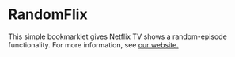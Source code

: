 # RandomFlix

This simple bookmarklet gives Netflix TV shows a random-episode functionality. For more information, see <a href="http://masonremaley.github.io/RandomFlix/">our website.</a>
